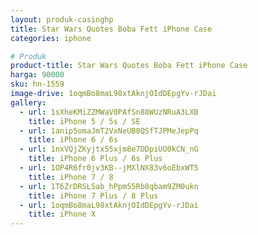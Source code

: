 ```yaml
---
layout: produk-casinghp
title: Star Wars Quotes Boba Fett iPhone Case
categories: iphone

# Produk
product-title: Star Wars Quotes Boba Fett iPhone Case
harga: 90000
sku: hn-1559
image-drive: 1oqmBo8maL98xtAknjOIdDEpgYv-rJDai
gallery:
  - url: 1sXheKMiZZMWaV0PAfSn88WUzNRuA3LXB
    title: iPhone 5 / 5s / SE
  - url: 1anip5omaJmT2VxNeUB8QSfTJPMeJepPq
    title: iPhone 6 / 6s
  - url: 1nxVQjZKyjtx55xjm8e7DDpiUO0kCN_nG
    title: iPhone 6 Plus / 6s Plus
  - url: 1OP4R6fr0jv3KB--jMXlNX83v6oEbxWT5
    title: iPhone 7 / 8
  - url: 1T6ZrDRSL5ab_hPpm55Rb8qbam9ZM0ukn
    title: iPhone 7 Plus / 8 Plus
  - url: 1oqmBo8maL98xtAknjOIdDEpgYv-rJDai
    title: iPhone X
---
```

